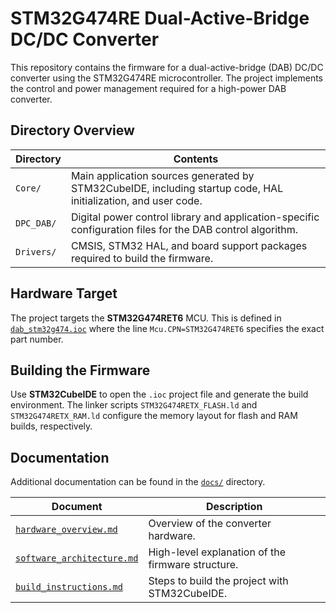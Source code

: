 # STM32G474RE Dual-Active-Bridge DC/DC Converter

This repository contains the firmware for a dual-active-bridge (DAB) DC/DC converter using the STM32G474RE microcontroller. The project implements the control and power management required for a high-power DAB converter.

## Directory Overview

| Directory  | Contents |
|-----------|----------------------------------------------------------------|
| `Core/`   | Main application sources generated by STM32CubeIDE, including startup code, HAL initialization, and user code. |
| `DPC_DAB/`| Digital power control library and application-specific configuration files for the DAB control algorithm. |
| `Drivers/`| CMSIS, STM32 HAL, and board support packages required to build the firmware. |

## Hardware Target

The project targets the **STM32G474RET6** MCU. This is defined in [`dab_stm32g474.ioc`](dab_stm32g474.ioc) where the line `Mcu.CPN=STM32G474RET6` specifies the exact part number.

## Building the Firmware

Use **STM32CubeIDE** to open the `.ioc` project file and generate the build environment. The linker scripts `STM32G474RETX_FLASH.ld` and `STM32G474RETX_RAM.ld` configure the memory layout for flash and RAM builds, respectively.

## Documentation

Additional documentation can be found in the [`docs/`](docs/) directory.

| Document | Description |
|----------|-------------|
| [`hardware_overview.md`](docs/hardware_overview.md) | Overview of the converter hardware. |
| [`software_architecture.md`](docs/software_architecture.md) | High-level explanation of the firmware structure. |
| [`build_instructions.md`](docs/build_instructions.md) | Steps to build the project with STM32CubeIDE. |
